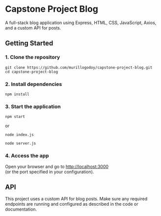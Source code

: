 <h1>Capstone Project Blog</h1>
<p>A full-stack blog application using Express, HTML, CSS, JavaScript, Axios, and a custom API for posts.</p>

<h2>Getting Started</h2>

<h3>1. Clone the repository</h3>
<pre><code>git clone https://github.com/murillogodoy/capstone-project-blog.git
cd capstone-project-blog
</code></pre>

<h3>2. Install dependencies</h3>
<pre><code>npm install
</code></pre>

<h3>3. Start the application</h3>
<pre><code>npm start
</code></pre>
<p>or</p>
<pre><code>node index.js
</code></pre>
<pre><code>node server.js
</code></pre>


<h3>4. Access the app</h3>
<p>Open your browser and go to <a href="http://localhost:3000">http://localhost:3000</a>
<br>(or the port specified in your configuration).</p>

<h2>API</h2>
<p>This project uses a custom API for blog posts. Make sure any required endpoints are running and configured as described in the code or documentation.</p>
